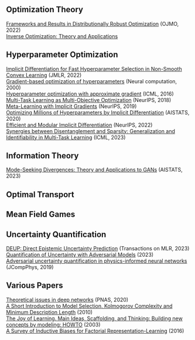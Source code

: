 
## Optimization Theory
[Frameworks and Results in Distributionally Robust Optimization](https://ojmo.centre-mersenne.org/item/10.5802/ojmo.15.pdf) (OJMO, 2022) <br>
[Inverse Optimization: Theory and Applications](https://arxiv.org/pdf/2109.03920.pdf) <br>

## Hyperparameter Optimization
[Implicit Differentiation for Fast Hyperparameter Selection in Non-Smooth Convex Learning](https://jmlr.org/papers/volume23/21-0486/21-0486.pdf) (JMLR, 2022) <br>
[Gradient-based optimization of hyperparameters](https://ieeexplore.ieee.org/document/6789800) (Neural computation, 2000) <br>
[Hyperparameter optimization with approximate gradient](https://proceedings.mlr.press/v48/pedregosa16.html) (ICML, 2016) <br>
[Multi-Task Learning as Multi-Objective Optimization](https://proceedings.neurips.cc/paper_files/paper/2018/file/432aca3a1e345e339f35a30c8f65edce-Paper.pdf) (NeurIPS, 2018) <br>
[Meta-Learning with Implicit Gradients](https://proceedings.neurips.cc/paper_files/paper/2019/file/072b030ba126b2f4b2374f342be9ed44-Paper.pdf) (NeurIPS, 2019) <br>
[Optimizing Millions of Hyperparameters by Implicit Differentiation](http://proceedings.mlr.press/v108/lorraine20a/lorraine20a.pdf) (AISTATS, 2020) <br>
[Efficient and Modular Implicit Differentiation](https://proceedings.neurips.cc/paper_files/paper/2022/file/228b9279ecf9bbafe582406850c57115-Paper-Conference.pdf) (NeurIPS, 2022) <br>
[Synergies between Disentanglement and Sparsity: Generalization and Identifiability in Multi-Task Learning](https://proceedings.mlr.press/v202/lachapelle23a/lachapelle23a.pdf) (ICML, 2023) <br>

## Information Theory
[Mode-Seeking Divergences: Theory and Applications to GANs](https://proceedings.mlr.press/v206/ting-li23a/ting-li23a.pdf) (AISTATS, 2023) <br>


## Optimal Transport

## Mean Field Games

## Uncertainty Quantification

[DEUP: Direct Epistemic Uncertainty Prediction](https://arxiv.org/pdf/2102.08501.pdf) (Transactions on MLR, 2023) <br>
[Quantification of Uncertainty with Adversarial Models](https://arxiv.org/pdf/2307.03217.pdf) (2023) <br>
[Adversarial uncertainty quantification in physics-informed neural networks](https://www.sciencedirect.com/science/article/abs/pii/S0021999119303584) (JCompPhys, 2019) <br>

## Various Papers

[Theoretical issues in deep networks](https://www.pnas.org/doi/epdf/10.1073/pnas.1907369117) (PNAS, 2020)<br>
[A Short Introduction to Model Selection, Kolmogorov Complexity and Minimum Description Length](https://arxiv.org/pdf/1005.2364.pdf) (2010) <br>
[The Joy of Learning. Main Ideas, Scaffolding, and Thinking: Building new concepts by modeling: HOWTO](https://users.cs.duke.edu/~cfs/pubs/datamodel.pdf) (2003) <br>
[A Survey of Inductive Biases for Factorial Representation-Learning](https://arxiv.org/pdf/1612.05299.pdf) (2016) <br>

